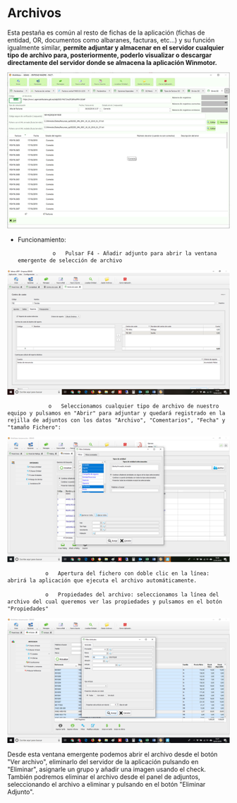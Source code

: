 # Archivos

Esta pestaña es común al resto de fichas de la aplicación \(fichas de entidad, OR, documentos como albaranes, facturas, etc...\) y su función igualmente similar, **permite adjuntar y almacenar en el servidor cualquier tipo de archivo para, posteriormente, poderlo visualizar o descargar directamente del servidor donde se almacena la aplicación Winmotor.**

![](../../../../.gitbook/assets/image%20%28439%29.png)

* Funcionamiento:

                 o   Pulsar F4 - Añadir adjunto para abrir la ventana emergente de selección de archivo

![](../../../../.gitbook/assets/image%20%2846%29.png)

                 o   Seleccionamos cualquier tipo de archivo de nuestro equipo y pulsamos en "Abrir" para adjuntar y quedará registrado en la rejilla de adjuntos con los datos "Archivo", "Comentarios", "Fecha" y "tamaño Fichero":

![](../../../../.gitbook/assets/image%20%28182%29.png)

                o   Apertura del fichero con doble clic en la línea: abrirá la aplicación que ejecuta el archivo automáticamente.

                o   Propiedades del archivo: seleccionamos la línea del archivo del cual queremos ver las propiedades y pulsamos en el botón "Propiedades"

![](../../../../.gitbook/assets/image%20%28203%29.png)

Desde esta ventana emergente podemos abrir el archivo desde el botón "Ver archivo", eliminarlo del servidor de la aplicación pulsando en "Eliminar", asignarle un grupo y añadir una imagen usando el check. También podremos eliminar el archivo desde el panel de adjuntos, seleccionando el archivo a eliminar y pulsando en el botón "Eliminar Adjunto".

